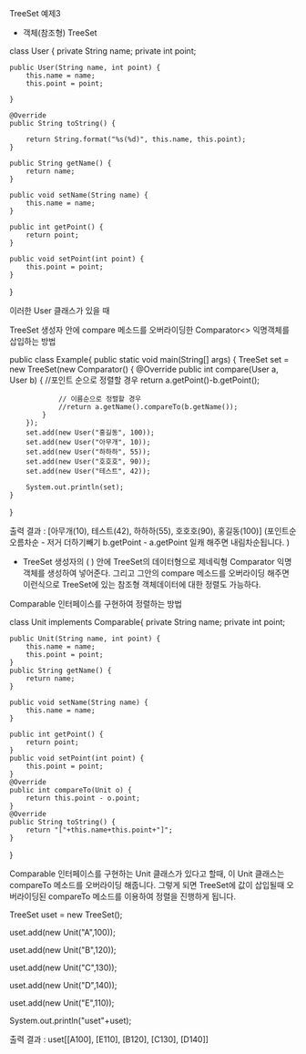 TreeSet 예제3



- 객체(참조형) TreeSet



class User {
    private String name;
    private int point;
 
    public User(String name, int point) {
        this.name = name;
        this.point = point;
 
    }
 
    @Override
    public String toString() {
 
        return String.format("%s(%d)", this.name, this.point);
    }
 
    public String getName() {
        return name;
    }
 
    public void setName(String name) {
        this.name = name;
    }
 
    public int getPoint() {
        return point;
    }
 
    public void setPoint(int point) {
        this.point = point;
    }
 
}



이러한 User 클래스가 있을 때



TreeSet 생성자 안에 compare 메소드를 오버라이딩한 Comparator<> 익명객체를 삽입하는 방법



public class Example{
    public static void main(String[] args) {
        TreeSet<User> set = new TreeSet<User>(new Comparator<User>() {
            @Override
            public int compare(User a, User b) {
                //포인트 순으로 정렬할 경우
                return a.getPoint()-b.getPoint();
                
                // 이름순으로 정렬할 경우
                //return a.getName().compareTo(b.getName());
            }
        });
        set.add(new User("홍길동", 100));
        set.add(new User("아무개", 10));
        set.add(new User("하하하", 55));
        set.add(new User("호호호", 90));
        set.add(new User("테스트", 42));
 
        System.out.println(set);
    }
}



출력 결과 : [아무개(10), 테스트(42), 하하하(55), 호호호(90), 홍길동(100)] (포인트순 오름차순 - 저거 더하기빼기 b.getPoint - a.getPoint 일캐 해주면 내림차순됩니다. )



- TreeSet 생성자의 ( ) 안에 TreeSet의 데이터형으로 제네릭형 Comparator 익명객체를 생성하여 넣어준다. 그리고 그안의 compare 메소드를 오버라이딩 해주면 이런식으로 TreeSet에 있는 참조형 객체데이터에 대한 정렬도 가능하다.



Comparable 인터페이스를 구현하여 정렬하는 방법

class Unit implements Comparable<Unit>{
    private String name;
    private int point;
    
    public Unit(String name, int point) {
        this.name = name;
        this.point = point;
    }
    public String getName() {
        return name;
    }
 
    public void setName(String name) {
        this.name = name;
    }
 
    public int getPoint() {
        return point;
    }
    public void setPoint(int point) {
        this.point = point;
    }
    @Override
    public int compareTo(Unit o) {
        return this.point - o.point;
    }
    @Override
    public String toString() {
        return "["+this.name+this.point+"]";
    }
}


Comparable 인터페이스를 구현하는 Unit 클래스가 있다고 할때, 이 Unit 클래스는 compareTo 메소드를 오버라이딩 해줍니다. 그렇게 되면 TreeSet에 값이 삽입될때 오버라이딩된 compareTo 메소드를 이용하여 정렬을 진행하게 됩니다.



TreeSet<Unit> uset = new TreeSet<Unit>();		

uset.add(new Unit("A",100));

uset.add(new Unit("B",120));

uset.add(new Unit("C",130));

uset.add(new Unit("D",140));

uset.add(new Unit("E",110));

System.out.println("uset"+uset); 



출력 결과 : uset[[A100], [E110], [B120], [C130], [D140]]
